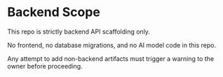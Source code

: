 # Backend Scope

This repo is strictly backend API scaffolding only.

No frontend, no database migrations, and no AI model code in this repo.

Any attempt to add non-backend artifacts must trigger a warning to the owner before proceeding.

